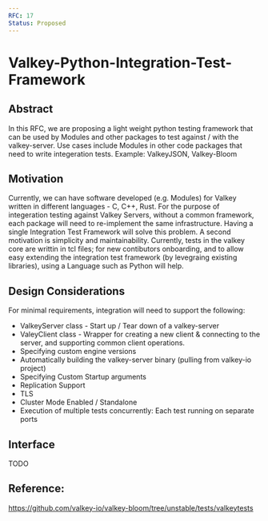 ```yaml
---
RFC: 17
Status: Proposed
---
```


# Valkey-Python-Integration-Test-Framework

## Abstract
In this RFC, we are proposing a light weight python testing framework that can be used by Modules and other packages to test against / with the valkey-server. Use cases include Modules in other code packages that need to write integeration tests. Example: ValkeyJSON, Valkey-Bloom

## Motivation

Currently, we can have software developed (e.g. Modules) for Valkey written in different languages - C, C++, Rust. For the purpose of integeration testing against Valkey Servers, without a common framework, each package will need to re-implement the same infrastructure. Having a single Integration Test Framework will solve this problem. A second motivation is simplicity and maintainability. Currently, tests in the valkey core are writtin in tcl files; for new contibutors onboarding, and to allow easy extending the integration test framework (by levegraing existing libraries), using a Language such as Python will help.

## Design Considerations

For minimal requirements, integration will need to support the following:
* ValkeyServer class - Start up / Tear down of a valkey-server
* ValeyClient class - Wrapper for creating a new client & connecting to the server, and supporting common client operations.
* Specifying custom engine versions
* Automatically building the valkey-server binary (pulling from valkey-io project)
* Specifying Custom Startup arguments
* Replication Support
* TLS
* Cluster Mode Enabled / Standalone
* Execution of multiple tests concurrently: Each test running on separate ports

## Interface

TODO

## Reference:
https://github.com/valkey-io/valkey-bloom/tree/unstable/tests/valkeytests